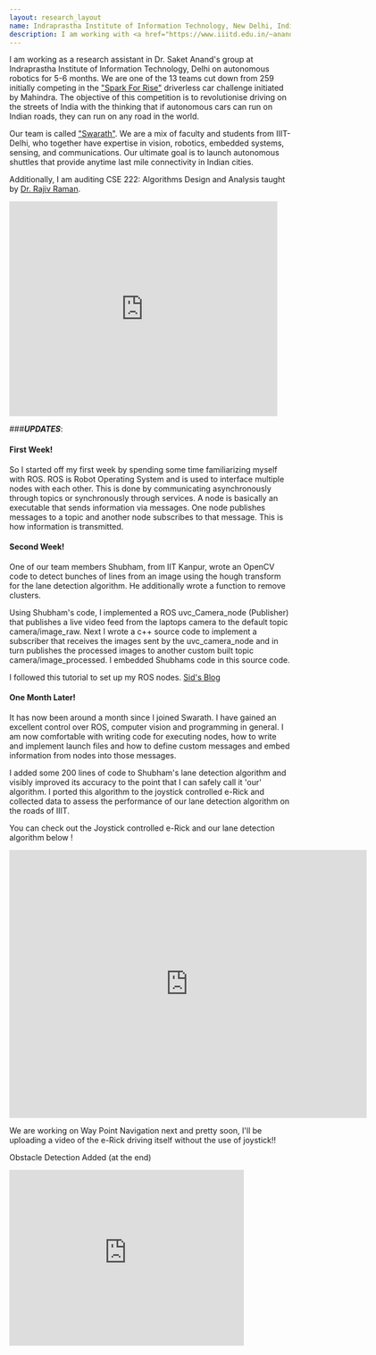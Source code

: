 ```yaml
---
layout: research_layout
name: Indraprastha Institute of Information Technology, New Delhi, India
description: I am working with <a href="https://www.iiitd.edu.in/~anands/">Dr. Saket Anand</a> in the field of autonomous robotics and computer vision from December 2015 till July 2016. Also, I am auditing CSE 222 Algorithms Design and Analysis taught by <a href="https://www.iiitd.ac.in/rajiv">Dr. Rajiv Raman</a>
---
```


I am working as a research assistant in Dr. Saket Anand's group at Indraprastha Institute of Information Technology, Delhi on autonomous robotics for 5-6 months. We are one of the 13 teams cut down from 259 initially competing in the <a href="http://www.sparktherise.com/program-detail/driverless-car-challenge">"Spark For Rise"</a> driverless car challenge initiated by Mahindra. The objective of this competition is to revolutionise driving on the streets of India with the thinking that if autonomous cars can run on Indian roads, they can run on any road in the world.  

Our team is called <a href="https://www.facebook.com/swarathatiiitd">"Swarath"</a>. We are a mix of faculty and students from IIIT-Delhi, who together have expertise in vision, robotics, embedded systems, sensing, and communications. Our ultimate goal is to launch autonomous shuttles that provide anytime last mile connectivity in Indian cities.  


Additionally, I am auditing CSE 222: Algorithms Design and Analysis taught by <a href="https://www.iiitd.ac.in/rajiv"> Dr. Rajiv Raman</a>.

<iframe width="480" height="385" src="https://www.youtube.com/embed/KvLOf7OfSc4" frameborder="0" allowfullscreen></iframe>


###***UPDATES***:

#### First Week!  

So I started off my first week by spending some time familiarizing myself with ROS. ROS is Robot Operating System and is used to interface multiple nodes with each other. This is done by communicating asynchronously through topics or synchronously through services. A node is basically an executable that sends information via messages. One node publishes messages to a topic and another node subscribes to that message. This is how information is transmitted.  
  
#### Second Week!

One of our team members Shubham, from IIT Kanpur, wrote an OpenCV code to detect bunches of lines from an image using the hough transform for the lane detection algorithm. He additionally wrote a function to remove clusters.  

Using Shubham's code, I implemented a ROS uvc_Camera_node (Publisher) that publishes a live video feed from the laptops camera to the default topic camera/image_raw. Next I wrote a c++ source code to implement a subscriber that receives the images sent by the uvc_camera_node and in turn publishes the processed images to another custom built topic camera/image_processed. I embedded Shubhams code in this source code.  

I followed this tutorial to set up my ROS nodes. <a href="https://siddhantahuja.wordpress.com/2011/07/20/working-with-ros-and-opencv-draft/">Sid's Blog</a> 


#### One Month Later!

It has now been around a month since I joined Swarath. I have gained an excellent control over ROS, computer vision and programming in general. I am now comfortable with writing code for executing nodes, how to write and implement launch files and how to define custom messages and embed information from nodes into those messages.

I added some 200 lines of code to Shubham's lane detection algorithm and visibly improved its accuracy to the point that I can safely call it 'our' algorithm. I ported this algorithm to the joystick controlled e-Rick and collected data to assess the performance of our lane detection algorithm on the roads of IIIT. 

You can check out the Joystick controlled e-Rick and our lane detection algorithm below !

<iframe src="https://drive.google.com/file/d/0B6liApN8RVRnUjA2RnNFU05vY2M/preview" width="640" height="480" frameborder="0" allowfullscreen></iframe>


We are working on Way Point Navigation next and pretty soon, I'll be uploading a video of the e-Rick driving itself without the use of joystick!!

Obstacle Detection Added (at the end)

<iframe width="420" height="315" src="https://www.youtube.com/embed/f7W6_r3Qs-4" frameborder="0" allowfullscreen></iframe>